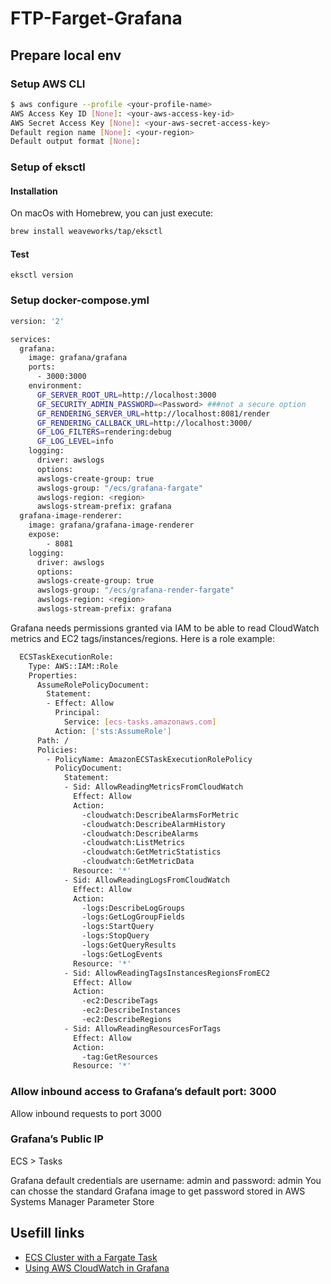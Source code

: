 # FTP-Farget-Grafana

## Prepare local env

### Setup AWS CLI

```bash
$ aws configure --profile <your-profile-name>
AWS Access Key ID [None]: <your-aws-access-key-id>
AWS Secret Access Key [None]: <your-aws-secret-access-key>
Default region name [None]: <your-region>
Default output format [None]:
```

### Setup of eksctl

#### Installation
On macOs with Homebrew, you can just execute:

```bash
brew install weaveworks/tap/eksctl
```

#### Test
```eksctl version```

### Setup docker-compose.yml

```bash
version: '2'

services:
  grafana:
    image: grafana/grafana
    ports:
      - 3000:3000
    environment:
      GF_SERVER_ROOT_URL=http://localhost:3000
      GF_SECURITY_ADMIN_PASSWORD=<Password> ###not a secure option
      GF_RENDERING_SERVER_URL=http://localhost:8081/render
      GF_RENDERING_CALLBACK_URL=http://localhost:3000/
      GF_LOG_FILTERS=rendering:debug
      GF_LOG_LEVEL=info
    logging:
      driver: awslogs
      options: 
      awslogs-create-group: true
      awslogs-group: "/ecs/grafana-fargate"
      awslogs-region: <region>
      awslogs-stream-prefix: grafana
  grafana-image-renderer:
    image: grafana/grafana-image-renderer
    expose:
        - 8081
    logging:
      driver: awslogs
      options: 
      awslogs-create-group: true
      awslogs-group: "/ecs/grafana-render-fargate"
      awslogs-region: <region>
      awslogs-stream-prefix: grafana
```

Grafana needs permissions granted via IAM to be able to read CloudWatch metrics and EC2 tags/instances/regions. 
Here is a role example:
```bash
  ECSTaskExecutionRole:
    Type: AWS::IAM::Role
    Properties:
      AssumeRolePolicyDocument:
        Statement:
        - Effect: Allow
          Principal:
            Service: [ecs-tasks.amazonaws.com]
          Action: ['sts:AssumeRole']
      Path: /
      Policies:
        - PolicyName: AmazonECSTaskExecutionRolePolicy
          PolicyDocument:
            Statement:
            - Sid: AllowReadingMetricsFromCloudWatch
              Effect: Allow
              Action:
                -cloudwatch:DescribeAlarmsForMetric
                -cloudwatch:DescribeAlarmHistory
                -cloudwatch:DescribeAlarms
                -cloudwatch:ListMetrics
                -cloudwatch:GetMetricStatistics
                -cloudwatch:GetMetricData
              Resource: '*'
            - Sid: AllowReadingLogsFromCloudWatch
              Effect: Allow
              Action:
                -logs:DescribeLogGroups
                -logs:GetLogGroupFields
                -logs:StartQuery
                -logs:StopQuery
                -logs:GetQueryResults
                -logs:GetLogEvents
              Resource: '*'
            - Sid: AllowReadingTagsInstancesRegionsFromEC2
              Effect: Allow
              Action:
                -ec2:DescribeTags 
                -ec2:DescribeInstances
                -ec2:DescribeRegions
            - Sid: AllowReadingResourcesForTags
              Effect: Allow
              Action:
                -tag:GetResources
              Resource: '*'
```
### Allow inbound access to Grafana’s default port: 3000
Allow inbound requests to port 3000

### Grafana’s Public IP
ECS > Tasks 

Grafana default credentials are username: admin and password: admin
You can chosse the standard Grafana image to get password stored in AWS Systems Manager Parameter Store


## Usefill links 

* [ECS Cluster with a Fargate Task](https://docs.aws.amazon.com/AmazonECS/latest/developerguide/ecs-cli-tutorial-fargate.html)
* [Using AWS CloudWatch in Grafana](https://grafana.com/docs/grafana/latest/datasources/cloudwatch/)




